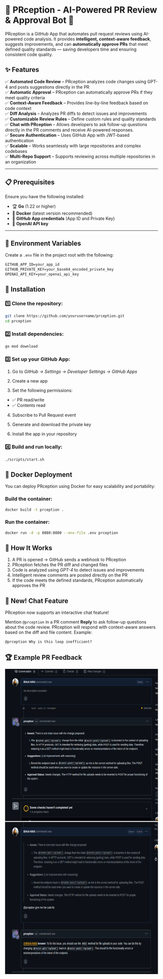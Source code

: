 # 🚀 PRception - AI-Powered PR Review & Approval Bot 🤖  

PRception is a GitHub App that automates pull request reviews using AI-powered code analysis. It provides **intelligent, context-aware feedback**, suggests improvements, and can **automatically approve PRs** that meet defined quality standards — saving developers time and ensuring consistent code quality.  



## ✨ Features  
✅ **Automated Code Review** – PRception analyzes code changes using GPT-4 and posts suggestions directly in the PR  
✅ **Automatic Approval** – PRception can automatically approve PRs if they meet quality criteria  
✅ **Context-Aware Feedback** – Provides line-by-line feedback based on code context  
✅ **Diff Analysis** – Analyzes PR diffs to detect issues and improvements  
✅ **Customizable Review Rules** – Define custom rules and quality standards  
✅ **Chat with PRception** – Allows developers to ask follow-up questions directly in the PR comments and receive AI-powered responses. <br/>
✅ **Secure Authentication** – Uses GitHub App with JWT-based authentication  
✅ **Scalable** – Works seamlessly with large repositories and complex codebases  
✅ **Multi-Repo Support** – Supports reviewing across multiple repositories in an organization  

---

## 📋 Prerequisites  
Ensure you have the following installed:  
- 🏆 **Go** (1.22 or higher)  
- 🐳 **Docker** (latest version recommended)  
- 🔑 **GitHub App credentials** (App ID and Private Key)  
- 🧠 **OpenAI API key**  

---

## 🔑 Environment Variables  
Create a `.env` file in the project root with the following:  

```env
GITHUB_APP_ID=your_app_id
GITHUB_PRIVATE_KEY=your_base64_encoded_private_key
OPENAI_API_KEY=your_openai_api_key
```

## 🚀 Installation

### 1️⃣ Clone the repository:
```bash
git clone https://github.com/yourusername/prception.git
cd prception
```

### 2️⃣ Install dependencies:
```bash
go mod download
```

### 3️⃣ Set up your GitHub App:

1. Go to *GitHub → Settings → Developer Settings → GitHub Apps*

2. Create a new app

3. Set the following permissions:
* ✅ PR read/write
* ✅ Contents read

4. Subscribe to Pull Request event

5. Generate and download the private key

6. Install the app in your repository

### 4️⃣ Build and run locally:

```bash
./scripts/start.sh
```

## 🐳 Docker Deployment
You can deploy PRception using Docker for easy scalability and portability:

### Build the container:
```bash
docker build -t prception .
```

### Run the container:
```bash
docker run -d -p 8080:8080 --env-file .env prception
```

## 🔄 How It Works

1. A PR is opened → GitHub sends a webhook to PRception
2. PRception fetches the PR diff and changed files
3. Code is analyzed using *GPT-4* to detect issues and improvements
4. Intelligent review comments are posted directly on the PR
5. If the code meets the defined standards, PRception automatically approves the PR

## 💬 New! Chat Feature
PRception now supports an interactive chat feature!

Mention ```@prception``` in a PR comment **Reply** to ask follow-up questions about the code review.
PRception will respond with context-aware answers based on the diff and file content.
Example:
```
@prception Why is this loop inefficient?
```


## 🏆 Example PR Feedback

<img src="./assets/example.png" alt="GitHub Logo" width="600" height="500">
<img src="./assets/example2.png" alt="GitHub Logo" width="600" height="500">



